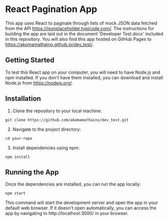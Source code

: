 # React Pagination App

This app uses React to paginate through lists of mock JSON data fetched from the API https://jsonplaceholder.typicode.com/. The instructions for building the app are laid out in the document 'Developer Test.docx' included in this repository. You will also find this app hosted on GitHub Pages to https://akomamathaino.github.io/dev_test/.

## Getting Started

To test this React app on your computer, you will need to have Node.js and npm installed. If you don't have them installed, you can download and install Node.js from https://nodejs.org/.

## Installation

1. Clone the repository to your local machine:

`git clone https://github.com/akomamathaino/dev_test.git`

2. Navigate to the project directory:

`cd your-repo`

3. Install dependencies using npm:

`npm install`

## Running the App

Once the dependencies are installed, you can run the app locally:

`npm start`

This command will start the development server and open the app in your default web browser. If it doesn't open automatically, you can access the app by navigating to http://localhost:3000/ in your browser.
